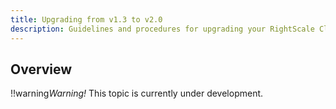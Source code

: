 ```yaml
---
title: Upgrading from v1.3 to v2.0
description: Guidelines and procedures for upgrading your RightScale Cloud Appliance for vSphere (RCA-V) from v1.3 to v2.0.
---
```


## Overview

!!warning*Warning!* This topic is currently under development.

